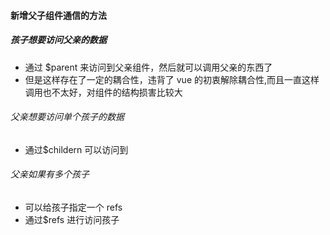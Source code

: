 #### 新增父子组件通信的方法

##### 孩子想要访问父亲的数据

- 通过 \$parent 来访问到父亲组件，然后就可以调用父亲的东西了
- 但是这样存在了一定的耦合性，违背了 vue 的初衷解除耦合性,而且一直这样调用也不太好，对组件的结构损害比较大

###### 父亲想要访问单个孩子的数据

- 通过\$childern 可以访问到

###### 父亲如果有多个孩子

- 可以给孩子指定一个 refs
- 通过\$refs 进行访问孩子
